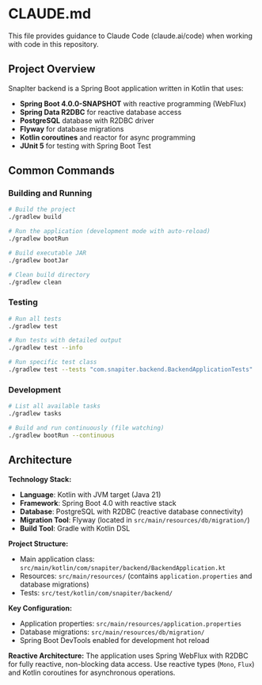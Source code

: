 # CLAUDE.md

This file provides guidance to Claude Code (claude.ai/code) when working with code in this repository.

## Project Overview

SnapIter backend is a Spring Boot application written in Kotlin that uses:
- **Spring Boot 4.0.0-SNAPSHOT** with reactive programming (WebFlux)
- **Spring Data R2DBC** for reactive database access
- **PostgreSQL** database with R2DBC driver
- **Flyway** for database migrations
- **Kotlin coroutines** and reactor for async programming
- **JUnit 5** for testing with Spring Boot Test

## Common Commands

### Building and Running
```bash
# Build the project
./gradlew build

# Run the application (development mode with auto-reload)
./gradlew bootRun

# Build executable JAR
./gradlew bootJar

# Clean build directory
./gradlew clean
```

### Testing
```bash
# Run all tests
./gradlew test

# Run tests with detailed output
./gradlew test --info

# Run specific test class
./gradlew test --tests "com.snapiter.backend.BackendApplicationTests"
```

### Development
```bash
# List all available tasks
./gradlew tasks

# Build and run continuously (file watching)
./gradlew bootRun --continuous
```

## Architecture

**Technology Stack:**
- **Language**: Kotlin with JVM target (Java 21)
- **Framework**: Spring Boot 4.0 with reactive stack
- **Database**: PostgreSQL with R2DBC (reactive database connectivity)
- **Migration Tool**: Flyway (located in `src/main/resources/db/migration/`)
- **Build Tool**: Gradle with Kotlin DSL

**Project Structure:**
- Main application class: `src/main/kotlin/com/snapiter/backend/BackendApplication.kt`
- Resources: `src/main/resources/` (contains `application.properties` and database migrations)
- Tests: `src/test/kotlin/com/snapiter/backend/`

**Key Configuration:**
- Application properties: `src/main/resources/application.properties`
- Database migrations: `src/main/resources/db/migration/`
- Spring Boot DevTools enabled for development hot reload

**Reactive Architecture:**
The application uses Spring WebFlux with R2DBC for fully reactive, non-blocking data access. Use reactive types (`Mono`, `Flux`) and Kotlin coroutines for asynchronous operations.